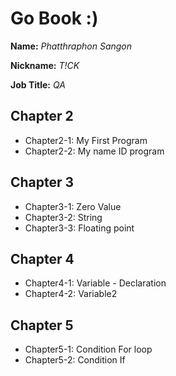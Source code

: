 # Go Book :)
**Name:** *Phatthraphon Sangon*

**Nickname:** *T!CK*

**Job Title:** *QA*
## Chapter 2
* Chapter2-1: My First Program
* Chapter2-2: My name ID program
## Chapter 3
* Chapter3-1: Zero Value
* Chapter3-2: String
* Chapter3-3: Floating point
## Chapter 4 
* Chapter4-1: Variable - Declaration
* Chapter4-2: Variable2
## Chapter 5
* Chapter5-1: Condition For loop
* Chapter5-2: Condition If 
